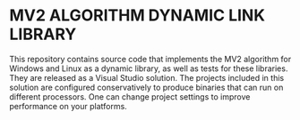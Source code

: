 # MV2 ALGORITHM DYNAMIC LINK LIBRARY
This repository contains source code that implements the MV2 algorithm for Windows and Linux as a dynamic library, as well as tests for these libraries.
They are released as a Visual Studio solution.
The projects included in this solution are configured conservatively to produce binaries that can run on different processors.
One can change project settings to improve performance on your platforms.
